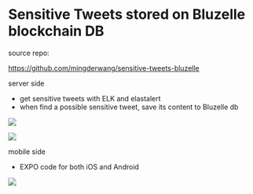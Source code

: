 # Sensitive Tweets stored on Bluzelle blockchain DB
source repo:


https://github.com/mingderwang/sensitive-tweets-bluzelle


server side

- get sensitive tweets with ELK and elastalert
- when find a possible sensitive tweet, save its content to Bluzelle db


![](https://paper-attachments.dropbox.com/s_88B013EACE9D3CE217ACD516824FF711F90D4DE2281CBFB546AD42732E10B9EC_1589094874832_+2020-05-10+8.22.41.png)


 

![](https://paper-attachments.dropbox.com/s_88B013EACE9D3CE217ACD516824FF711F90D4DE2281CBFB546AD42732E10B9EC_1589094893889_+2020-05-10+9.48.43.png)


 


mobile side

- EXPO code for both iOS and Android


![](https://paper-attachments.dropbox.com/s_88B013EACE9D3CE217ACD516824FF711F90D4DE2281CBFB546AD42732E10B9EC_1589094971165_97116258_2887525424808189_3410544795729264640_n.png)



